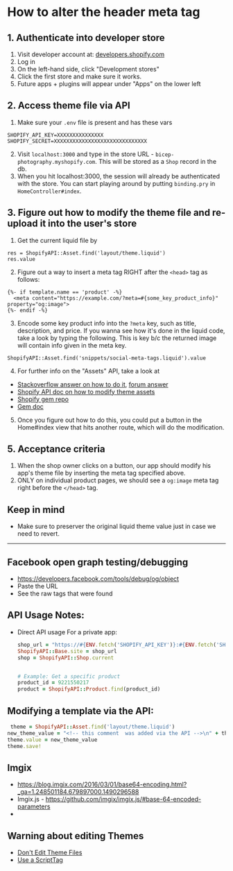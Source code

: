 # How to alter the header meta tag

## 1. Authenticate into developer store

1. Visit developer account at: [developers.shopify.com](developers.shopify.com)
2. Log in
3. On the left-hand side, click "Development stores"
4. Click the first store and make sure it works.
5. Future apps + plugins will appear under "Apps" on the lower left

## 2. Access theme file via API

1. Make sure your `.env` file is present and has these vars

```
SHOPIFY_API_KEY=XXXXXXXXXXXXXXX
SHOPIFY_SECRET=XXXXXXXXXXXXXXXXXXXXXXXXXXXXXX
```

2. Visit `localhost:3000` and type in the store URL - `bicep-photography.myshopify.com`. This will be stored as a `Shop` record in the db.
2. When you hit localhost:3000, the session will already be authenticated with the store. You can start playing around by putting `binding.pry` in `HomeController#index`.

## 3. Figure out how to modify the theme file and re-upload it into the user's store

1. Get the current liquid file by

```
res = ShopifyAPI::Asset.find('layout/theme.liquid')
res.value
```

2. Figure out a way to insert a meta tag RIGHT after the `<head>` tag as follows:

```
{%- if template.name == 'product' -%}
  <meta content="https://example.com/?meta=#{some_key_product_info}" property="og:image">
{%- endif -%}
```

3. Encode some key product info into the `?meta` key, such as title, description, and price. If you wanna see how it's done in the liquid code, take a look by typing the following. This is key b/c the returned image will contain info given in the meta key.

`ShopifyAPI::Asset.find('snippets/social-meta-tags.liquid').value`

4. For further info on the "Assets" API, take a look at

- [Stackoverflow answer on how to do it](http://stackoverflow.com/questions/30883360/modify-theme-liquid-using-shopify-api), [forum answer](https://ecommerce.shopify.com/c/shopify-apis-and-technology/t/modifying-the-product-liquid-asset-via-api-195867)
- [Shopify API doc on how to modify theme assets](https://help.shopify.com/api/reference/asset)
- [Shopify gem repo](https://github.com/Shopify/shopify_api)
- [Gem doc](http://www.rubydoc.info/github/Shopify/shopify_api/ShopifyAPI/Asset)

5. Once you figure out how to do this, you could put a button in the Home#index view that hits another route, which will do the modification.

## 5. Acceptance criteria

1. When the shop owner clicks on a button, our app should modify his app's theme file by inserting the meta tag specified above.
2. ONLY on individual product pages, we should see a `og:image` meta tag right before the `</head>` tag.

## Keep in mind

- Make sure to preserver the original liquid theme value just in case we need to revert.

----

## Facebook open graph testing/debugging

* https://developers.facebook.com/tools/debug/og/object
* Paste the URL
* See the raw tags that were found

## API Usage Notes:

* Direct API usage For a private app:
  ```ruby
  shop_url = "https://#{ENV.fetch('SHOPIFY_API_KEY')}:#{ENV.fetch('SHOPIFY_SECRET')}@bicep-photography.myshopify.com/admin"
  ShopifyAPI::Base.site = shop_url
  shop = ShopifyAPI::Shop.current


  # Example: Get a specific product
  product_id = 9221550217
  product = ShopifyAPI::Product.find(product_id)

  ```

## Modifying a template via the API:

```ruby
 theme = ShopifyAPI::Asset.find('layout/theme.liquid')
new_theme_value = "<!-- this comment  was added via the API -->\n" + theme.value
theme.value = new_theme_value
theme.save!
```

## Imgix

* https://blog.imgix.com/2016/03/01/base64-encoding.html?_ga=1.248501184.679897000.1490296588 
* Imgix.js - https://github.com/imgix/imgix.js/#base-64-encoded-parameters
* 

## Warning about editing Themes

* [Don't Edit Theme Files](https://help.shopify.com/api/sdks/shopify-apps/modifying-online-store/use-javascript-responsibly)
* [Use a ScriptTag](https://help.shopify.com/api/reference/scripttag)

